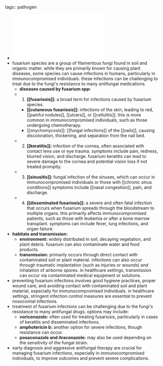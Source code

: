 tags:: pathogen

- ![Fusarium.pdf](../assets/Fusarium_1719129992557_0.pdf)
- fusarium species are a group of filamentous fungi found in soil and organic matter. while they are primarily known for causing plant diseases, some species can cause infections in humans, particularly in immunocompromised individuals. these infections can be challenging to treat due to the fungi's resistance to many antifungal medications.
	- **diseases caused by fusarium spp:**
	- 1. **[[fusariosis]]:** a broad term for infections caused by fusarium species.
		- **[[cutaneous fusariosis]]:** infections of the skin, leading to red, [[painful nodules]], [[ulcers]], or [[cellulitis]]. this is more common in immunocompromised individuals, such as those undergoing chemotherapy.
		- [[onychomycosis]]: [[fungal infections]] of the [[nails]], causing discoloration, thickening, and separation from the nail bed.
	- 2. **[[keratitis]]:** infection of the cornea, often associated with contact lens use or eye trauma. symptoms include pain, redness, blurred vision, and discharge. fusarium keratitis can lead to severe damage to the cornea and potential vision loss if not treated promptly.
	- 3. **[[sinusitis]]:** fungal infection of the sinuses, which can occur in immunocompromised individuals or those with [[chronic sinus conditions]] symptoms include [[nasal congestion]], pain, and discharge.
	- 4. **[[disseminated fusariosis]]:** a severe and often fatal infection that occurs when fusarium spreads through the bloodstream to multiple organs. this primarily affects immunocompromised patients, such as those with leukemia or after a bone marrow transplant. symptoms can include fever, lung infections, and organ failure.
- **habitats and transmission:**
	- **environment:** widely distributed in soil, decaying vegetation, and plant debris. fusarium can also contaminate water and food products.
	- **transmission:** primarily occurs through direct contact with contaminated soil or plant material. infections can also occur through traumatic implantation (such as injuries or wounds) and inhalation of airborne spores. in healthcare settings, transmission can occur via contaminated medical equipment or solutions.
- preventing fusarium infections involves good hygiene practices, proper wound care, and avoiding contact with contaminated soil and plant material, especially for immunocompromised individuals. in healthcare settings, stringent infection control measures are essential to prevent nosocomial infections.
- treatment of fusarium infections can be challenging due to the fungi's resistance to many antifungal drugs. options may include:
	- **voriconazole:** often used for treating fusariosis, particularly in cases of keratitis and disseminated infections.
	- **amphotericin b:** another option for severe infections, though resistance can occur.
	- **posaconazole and itraconazole:** may also be used depending on the sensitivity of the fungal strain.
- early diagnosis and aggressive antifungal therapy are crucial for managing fusarium infections, especially in immunocompromised individuals, to improve outcomes and prevent severe complications.